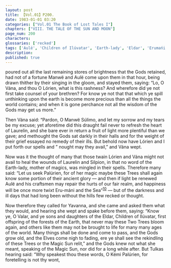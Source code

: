 ```yaml
---
layout: post
title: 【Vol.01】P200.
date: 1983-01-01 03:20
categories: ["Vol.01 The Book of Lost Tales I"]
chapters: ["VIII. THE TALE OF THE SUN AND MOON"]
page_num: 200
characters: 
glossaries: ['recked']
tags: ['Aulë', 'Children of Ilúvatar', 'Earth-lady', 'Eldar', 'Erumańi', 'Kémi']
description: 
published: true
---
```


<p style="text-indent: 0;">
poured out all the last remaining stores of brightness that the Gods retained, had not of a fortune Manwë and Aulë come upon them in that hour, being drawn thither by their singing in the gloom, and stayed them, saying: “Lo, O Vána, and thou O Lórien, what is this rashness? And wherefore did ye not first take counsel of your brethren? For know ye not that that which ye spill unthinking upon the earth is become more precious than all the things the world contains; and when it is gone perchance not all the wisdom of the Gods may get us more.”
</p>

Then Vána said: “Pardon, O Manwë Súlimo, and let my sorrow and my tears be my excuse; yet aforetime did this draught fail never to refresh the heart of Laurelin, and she bare ever in return a fruit of light more plentiful than we gave; and methought the Gods sat darkly in their halls and for the weight of their grief essayed no remedy of their ills. But behold now have Lórien and I put forth our spells and ” nought may they avail,” and Vána wept.

Now was it the thought of many that those twain Lórien and Vána might not avail to heal the wounds of Laurelin and Silpion, in that no word of the Earth-lady, mother of magics, was mingled in their spells. Therefore many said: “Let us seek Palúrien, for of her magic maybe these Trees shall again know some portion of their ancient glory — and then if light be renewed Aulë and his craftsmen may repair the hurts of our fair realm, and happiness will be once more twixt Eru-máni and the Sea”<SUP>[10]({{site.baseurl}}/vol01-p220)</SUP> — but of the darkness and ill days that had long been without the hills few recked or thought.

Now therefore they called for Yavanna, and she came and asked them what they would, and hearing she wept and spake before them, saying: “Know ye, O Valar, and ye sons and daughters of the Eldar, Children of Ilúvatar, first offspring of the forests of the Earth, that never may these Two Trees bloom again, and others like them may not be brought to life for many many ages of the world. Many things shall be done and come to pass, and the Gods grow old, and the Elves come nigh to fading, ere ye shall see the rekindling of these Trees or the Magic Sun relit,” and the Gods knew not what she meant, speaking of the Magic Sun, nor did for a long while after. But Tulkas hearing said: “Why speakest thou these words, O Kémi Palúrien, for foretelling is not thy wont,

